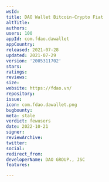 ```yaml
---
wsId: 
title: DAO Wallet Bitcoin-Crypto Fiat
altTitle: 
authors: 
users: 100
appId: com.fdao.dawallet
appCountry: 
released: 2021-07-28
updated: 2021-07-29
version: '2005311702'
stars: 
ratings: 
reviews: 
size: 
website: https://fdao.vn/
repository: 
issue: 
icon: com.fdao.dawallet.png
bugbounty: 
meta: stale
verdict: fewusers
date: 2022-10-21
signer: 
reviewArchive: 
twitter: 
social: 
redirect_from: 
developerName: DAO GROUP., JSC
features: 

---
```


